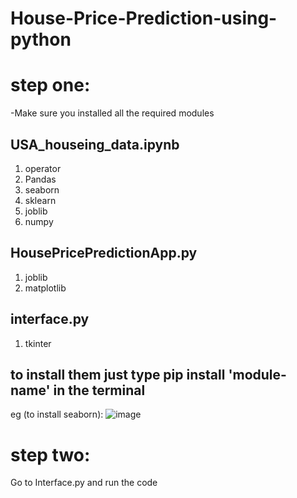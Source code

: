 # House-Price-Prediction-using-python

# step one:

-Make sure you installed all the required modules

## USA_houseing_data.ipynb

1) operator
2) Pandas
3) seaborn
4) sklearn
5) joblib
6) numpy

## HousePricePredictionApp.py

1) joblib
2) matplotlib

## interface.py

1) tkinter

## to install them just type pip install 'module-name' in the terminal

 eg (to install seaborn):
![image](https://user-images.githubusercontent.com/42032085/201480099-7db75489-8993-49ee-944f-0a34187e6942.png)

# step two:

Go to Interface.py and run the code
